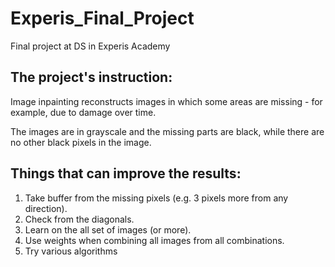 # Experis_Final_Project
Final project at DS in Experis Academy

## The project's instruction:
Image inpainting reconstructs images in which some areas are missing - for example, due to damage over time.

The images are in grayscale and the missing parts are black, while there are no other black pixels in the image.


## Things that can improve the results:
1. Take buffer from the missing pixels (e.g. 3 pixels more from any direction).
2. Check from the diagonals.
3. Learn on the all set of images (or more).
4. Use weights when combining all images from all combinations.
5. Try various algorithms
